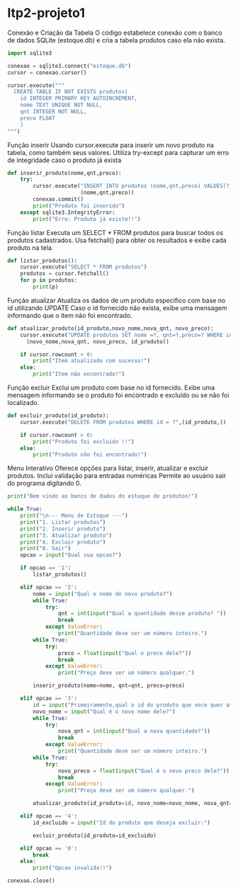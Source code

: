 # ltp2-projeto1


Conexão e Criação da Tabela
O código estabelece conexão com o banco de dados SQLite (estoque.db) e cria a tabela produtos caso ela não exista.
```python
import sqlite3

conexao = sqlite3.connect("estoque.db")
cursor = conexao.cursor()

cursor.execute("""
  CREATE TABLE IF NOT EXISTS produtos(
    id INTEGER PRIMARY KEY AUTOINCREMENT,
    nome TEXT UNIQUE NOT NULL,
    qnt INTEGER NOT NULL,
    preco FLOAT
    )
""")
```


Função inserir
Usando cursor.execute para inserir um novo produto na tabela, como também seus valores.
Utiliza try-except para capturar um erro de integridade caso o produto já exista
```python
def inserir_produto(nome,qnt,preco):
    try:
        cursor.execute("INSERT INTO produtos (nome,qnt,preco) VALUES(?,?,?)",
                       (nome,qnt,preco))
        conexao.commit()
        print("Produto foi inserido")
    except sqlite3.IntegrityError:
        print("Erro: Produto já existe!!")
```

Função listar
Executa um SELECT * FROM produtos para buscar todos os produtos cadastrados.
Usa fetchall() para obter os resultados e exibe cada produto na tela.
```python
def listar_produtos():
    cursor.execute("SELECT * FROM produtos")
    produtos = cursor.fetchall()
    for p in produtos:
        print(p)
```


Função atualizar
Atualiza os dados de um produto específico com base no id utilizando UPDATE
Caso o id fornecido não exista, exibe uma mensagem informando que o item não foi encontrado.
```python
def atualizar_produto(id_produto,novo_nome,nova_qnt, novo_preco):
    cursor.execute("UPDATE produtos SET nome =?, qnt=?,preco=? WHERE id=?",
      (novo_nome,nova_qnt, novo_preco, id_produto))

    if cursor.rowcount > 0:
        print("Item atualizado com sucesso!")
    else:
        print("Item não encontrado!")
```

Função excluir
Exclui um produto com base no id fornecido.
Exibe uma mensagem informando se o produto foi encontrado e excluído ou se não foi localizado.
```python
def excluir_produto(id_produto):
    cursor.execute("DELETE FROM produtos WHERE id = ?",(id_produto,))

    if cursor.rowcount > 0:
        print("Produto foi excluido !!")
    else:
        print("Produto não foi encontrado!")
```



Menu Interativo
Oferece opções para listar, inserir, atualizar e excluir produtos.
Inclui validação para entradas numéricas 
Permite ao usuário sair do programa digitando 0.
```python
print("Bem vindo ao banco de dados do estoque de produtos!")

while True:
    print("\n--- Menu de Estoque ---")
    print("1. Listar produtos")
    print("2. Inserir produto")
    print("3. Atualizar produto")
    print("4. Excluir produto")
    print("0. Sair")
    opcao = input("Qual sua opcao?")

    if opcao == '1':
        listar_produtos()

    elif opcao == '2':
        nome = input("Qual o nome do novo produto?")
        while True:
            try:
                qnt = int(input("Qual a quantidade desse produto? "))
                break
            except ValueError:
                print("Quantidade deve ser um número inteiro.")
        while True:
            try:
                preco = float(input("Qual o preco dele?"))
                break
            except ValueError:
                print("Preço deve ser um número qualquer.")

        inserir_produto(nome=nome, qnt=qnt, preco=preco)

    elif opcao == '3':
        id = input("Primeiramente,qual o id do produto que voce quer atualizar?")
        novo_nome = input("Qual é o novo nome dele?")
        while True:
            try:
                nova_qnt = int(input("Qual a nova quantidade?"))
                break
            except ValueError:
                print("Quantidade deve ser um número inteiro.")
        while True:
            try:
                novo_preco = float(input("Qual é o novo preco dele?"))
                break
            except ValueError:
                print("Preço deve ser um número qualquer.")

        atualizar_produto(id_produto=id, novo_nome=novo_nome, nova_qnt=nova_qnt, novo_preco=novo_preco)

    elif opcao == '4':
        id_excluido = input("Id do produto que deseja excluir:")

        excluir_produto(id_produto=id_excluido)

    elif opcao == '0':
        break
    else:
        print("Opcao invalida!!")

conexao.close()
```




